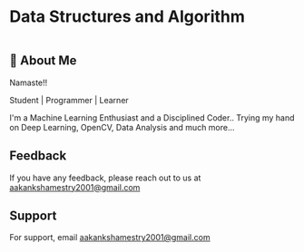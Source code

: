 # Data Structures and Algorithm 

<p align='center'>

<img src="https://encrypted-tbn0.gstatic.com/images?q=tbn:ANd9GcRxSxZR6vl7A0GRnSDWFjka7lcVIlZwWE0cuX40czQBu5xRZN3I5ERh_2AE79Xx68VqMEc&usqp=CAU" alt text="data structures amf algo">

</p>











## 🚀 About Me
Namaste!!

Student | Programmer | Learner

I'm a Machine Learning Enthusiast and a Disciplined Coder.. Trying my hand on Deep Learning, OpenCV, Data Analysis and much more...

  
## Feedback

If you have any feedback, please reach out to us at aakankshamestry2001@gmail.com

  
## Support

For support, email aakankshamestry2001@gmail.com 
